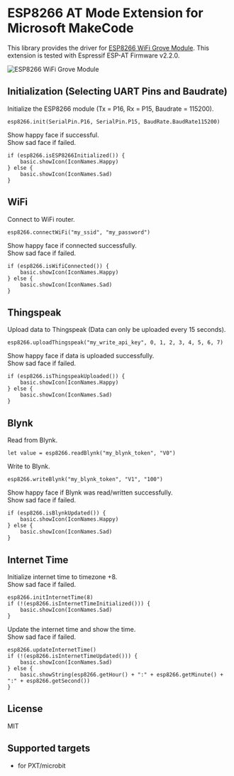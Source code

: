 # ESP8266 AT Mode Extension for Microsoft MakeCode

This library provides the driver for [ESP8266 WiFi Grove Module](https://www.cytron.io/p-grv-wifi-8266).
This extension is tested with Espressif ESP-AT Firmware v2.2.0.

![ESP8266 WiFi Grove Module](https://raw.githubusercontent.com/CytronTechnologies/pxt-esp8266/master/icon.png)

## Initialization (Selecting UART Pins and Baudrate)

Initialize the ESP8266 module (Tx = P16, Rx = P15, Baudrate = 115200).

```blocks
esp8266.init(SerialPin.P16, SerialPin.P15, BaudRate.BaudRate115200)
```

Show happy face if successful.<br>
Show sad face if failed.

```blocks
if (esp8266.isESP8266Initialized()) {
    basic.showIcon(IconNames.Happy)
} else {
    basic.showIcon(IconNames.Sad)
}
```

## WiFi

Connect to WiFi router.

```blocks
esp8266.connectWiFi("my_ssid", "my_password")
```

Show happy face if connected successfully.<br>
Show sad face if failed.

```blocks
if (esp8266.isWifiConnected()) {
    basic.showIcon(IconNames.Happy)
} else {
    basic.showIcon(IconNames.Sad)
}
```

## Thingspeak

Upload data to Thingspeak (Data can only be uploaded every 15 seconds).

```blocks
esp8266.uploadThingspeak("my_write_api_key", 0, 1, 2, 3, 4, 5, 6, 7)
```

Show happy face if data is uploaded successfully.<br>
Show sad face if failed.

```blocks
if (esp8266.isThingspeakUploaded()) {
    basic.showIcon(IconNames.Happy)
} else {
    basic.showIcon(IconNames.Sad)
}
```

## Blynk

Read from Blynk.

```blocks
let value = esp8266.readBlynk("my_blynk_token", "V0")
```

Write to Blynk.

```blocks
esp8266.writeBlynk("my_blynk_token", "V1", "100")
```

Show happy face if Blynk was read/written successfully.<br>
Show sad face if failed.

```blocks
if (esp8266.isBlynkUpdated()) {
    basic.showIcon(IconNames.Happy)
} else {
    basic.showIcon(IconNames.Sad)
}
```

## Internet Time

Initialize internet time to timezone +8.<br>
Show sad face if failed.

```blocks
esp8266.initInternetTime(8)
if (!(esp8266.isInternetTimeInitialized())) {
    basic.showIcon(IconNames.Sad)
}
```

Update the internet time and show the time.<br>
Show sad face if failed.

```blocks
esp8266.updateInternetTime()
if (!(esp8266.isInternetTimeUpdated())) {
    basic.showIcon(IconNames.Sad)
} else {
    basic.showString(esp8266.getHour() + ":" + esp8266.getMinute() + ":" + esp8266.getSecond())
}
```

## License

MIT

## Supported targets

* for PXT/microbit
